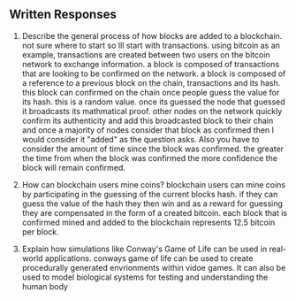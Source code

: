 ## Written Responses

1. Describe the general process of how blocks are added to a blockchain.
    not sure where to start so Ill start with transactions. using bitcoin as an example, transactions are created between two users on the bitcoin network to exchange information. a block is composed of transactions that are looking to be confirmed on the network. a block is composed of a reference to a previous block on the chain, transactions and its hash.  this block can confirmed on the chain once people guess the value for its hash. this is a random value. once its guessed the node that guessed it broadcasts its mathmatical proof. other nodes on the network quickly confirm its authenticity and add this broadcasted block to their chain and once a majority of nodes consider that block as confirmed then I would consider it "added" as the question asks. Also you have to consider the amount of time since the block was confirmed. the greater the time from when the block was confirmed the more confidence the block will remain confirmed.

2. How can blockchain users mine coins?
    blockchain users can mine coins by participating in the guessing of the current blocks hash. if they can guess the value of the hash they then win and as a reward for guessing they are compensated in the form of a created bitcoin. each block that is confirmed mined and added to the blockchain represents 12.5 bitcoin per block. 
 
3. Explain how simulations like Conway's Game of Life can be used in real-world applications.
    conways game of life can be used to create procedurally generated envrionments within vidoe games. It can also be used to model biological systems for testing and understanding the human body